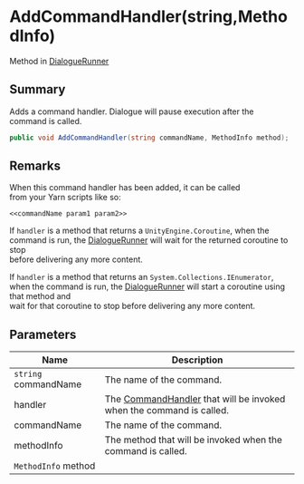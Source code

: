 # AddCommandHandler(string,MethodInfo)

Method in [DialogueRunner](yarn.unity.dialoguerunner.md)

## Summary

Adds a command handler. Dialogue will pause execution after the\
command is called.

```csharp
public void AddCommandHandler(string commandName, MethodInfo method);
```

## Remarks

When this command handler has been added, it can be called\
from your Yarn scripts like so:

```
<<commandName param1 param2>>
```

If `handler` is a method that returns a `UnityEngine.Coroutine`, when the command is run, the [DialogueRunner](yarn.unity.dialoguerunner.md) will wait for the returned coroutine to stop\
before delivering any more content.

If `handler` is a method that returns an `System.Collections.IEnumerator`, when the command is run, the [DialogueRunner](yarn.unity.dialoguerunner.md) will start a coroutine using that method and\
wait for that coroutine to stop before delivering any more content.

## Parameters

| Name                 | Description                                                                                   |
| -------------------- | --------------------------------------------------------------------------------------------- |
| `string` commandName | The name of the command.                                                                      |
| handler              | The [CommandHandler](yarn.commandhandler.md) that will be invoked when the command is called. |
| commandName          | The name of the command.                                                                      |
| methodInfo           | The method that will be invoked when the command is called.                                   |
| `MethodInfo` method  |                                                                                               |
